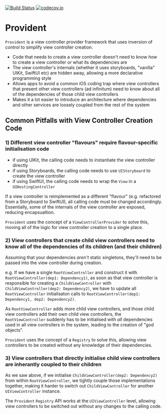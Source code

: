 [![Build Status](https://api.travis-ci.com/cerihughes/provident.png?branch=master)](https://www.travis-ci.com/cerihughes/provident/) [![codecov.io](https://codecov.io/gh/cerihughes/provident/branch/master/graphs/badge.svg)](https://codecov.io/gh/cerihughes/provident/branch/master)

# Provident

`Provident` is a view controller provider framework that uses inversion of control to simplify view controller creation.

- Code that needs to create a view controller doesn't need to know _how_ to create a view controller or what its dependencies are
- The view controller's internals (whether it uses storyboards, "vanilla" UIKit, SwiftUI etc) are hidden away, allowing a more declarative programming style
- Allows apps to avoid a common iOS coding trap where view controllers that present other view controllers (ad infinitum) need to know about all of the dependencies of those child view controllers
- Makes it a lot easier to introduce an architecture where dependencies and other services are loosely coupled from the rest of the system

## Common Pitfalls with View Controller Creation Code

### 1) Different view controller "flavours" require flavour-specific initialisation code

- if using UIKit, the calling code needs to instantiate the view controller directly
- if using Storyboards, the calling code needs to use `UIStoryboard` to create the view controller
- if using SwiftUI, the calling code needs to wrap the `View` in a `UIHostingController`

If a view controller is reimplemented as a different "flavour" (e.g. refactored from a Storyboard to SwiftUI), all calling code must be changed accordingly. Essentially, some of the internals of the view controller are exposed, reducing encapsualtion.

`Provident` uses the concept of a `ViewControllerProvider` to solve this, moving all of the logic for view controller creation to a single place.

### 2) View controllers that create child view controllers need to know all of the dependencies of its children (and their children)

Assuming that your dependencies _aren't_ static singletons, they'll need to be passed into the view controller during creation.

e.g. If we have a single `RootViewController` and construct it with `RootViewController(dep1: Dependency1)`, as soon as that view controller is responsible for creating a `ChildViewController` with `ChildViewController(dep2: Dependency2)`, we have to update all `RootViewController` initialisaton calls to `RootViewController(dep1: Dependency1, dep2: Dependency2)`.

As `RootViewController` adds more child view controllers, and those child view controllers add their own child view controllers, the `RootViewController` suddenly has to be initialised with _all_ dependencies used in all view controllers in the system, leading to the creation of "god objects".

`Provident` uses the concept of a `Registry` to solve this, allowing view controllers to be created without any knowledge of their dependencies.

### 3) View controllers that directly initialise child view controllers are inherantly coupled to their children

As we saw above, if we initialise `ChildViewController(dep2: Dependency2)` from within `RootViewController`, we tightly couple those implementations together, making it harder to switch out `ChildViewController` for another `UIViewController` instance.

The `Provident` `Registry` API works at the `UIViewController` level, allowing view controllers to be switched out without any changes to the calling code.
